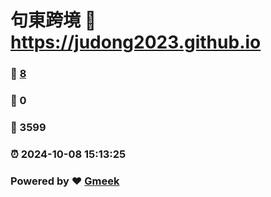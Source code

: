 # 句東跨境 :link: https://judong2023.github.io 
### :page_facing_up: [8](https://judong2023.github.io/tag.html) 
### :speech_balloon: 0 
### :hibiscus: 3599 
### :alarm_clock: 2024-10-08 15:13:25 
### Powered by :heart: [Gmeek](https://github.com/Meekdai/Gmeek)
